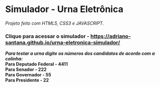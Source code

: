 # Simulador - Urna Eletrônica <br />

_Projeto feito com HTML5, CSS3 e JAVASCRIPT._

### Clique para acessar o simulador - https://adriano-santana.github.io/urna-eletronica-simulador/ <br />

__***Para testar a urna digite os números dos candidatos de acordo com a colinha:***__ <br />
**Para Deputado Federal - 4411** <br />
**Para Senador - 222**  <br />
**Para Governador - 55**  <br />
**Para Presidente - 22**  <br />



